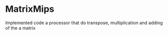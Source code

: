 # MatrixMips
<p>Implemented code a processor that do transpose, multiplication and adding of the a matrix</p>
